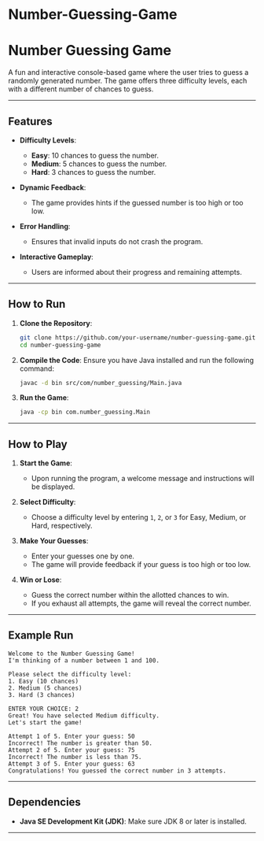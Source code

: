 # Number-Guessing-Game

# Number Guessing Game

A fun and interactive console-based game where the user tries to guess a randomly generated number. The game offers three difficulty levels, each with a different number of chances to guess.

---

## Features

- **Difficulty Levels**:
  - **Easy**: 10 chances to guess the number.
  - **Medium**: 5 chances to guess the number.
  - **Hard**: 3 chances to guess the number.
  
- **Dynamic Feedback**:
  - The game provides hints if the guessed number is too high or too low.
  
- **Error Handling**:
  - Ensures that invalid inputs do not crash the program.

- **Interactive Gameplay**:
  - Users are informed about their progress and remaining attempts.

---

## How to Run

1. **Clone the Repository**:
   ```bash
   git clone https://github.com/your-username/number-guessing-game.git
   cd number-guessing-game
   ```

2. **Compile the Code**:
   Ensure you have Java installed and run the following command:
   ```bash
   javac -d bin src/com/number_guessing/Main.java
   ```

3. **Run the Game**:
   ```bash
   java -cp bin com.number_guessing.Main
   ```

---

## How to Play

1. **Start the Game**:
   - Upon running the program, a welcome message and instructions will be displayed.

2. **Select Difficulty**:
   - Choose a difficulty level by entering `1`, `2`, or `3` for Easy, Medium, or Hard, respectively.

3. **Make Your Guesses**:
   - Enter your guesses one by one.
   - The game will provide feedback if your guess is too high or too low.

4. **Win or Lose**:
   - Guess the correct number within the allotted chances to win.
   - If you exhaust all attempts, the game will reveal the correct number.

---

## Example Run

```plaintext
Welcome to the Number Guessing Game!
I'm thinking of a number between 1 and 100.

Please select the difficulty level:
1. Easy (10 chances)
2. Medium (5 chances)
3. Hard (3 chances)

ENTER YOUR CHOICE: 2
Great! You have selected Medium difficulty.
Let's start the game!

Attempt 1 of 5. Enter your guess: 50
Incorrect! The number is greater than 50.
Attempt 2 of 5. Enter your guess: 75
Incorrect! The number is less than 75.
Attempt 3 of 5. Enter your guess: 63
Congratulations! You guessed the correct number in 3 attempts.
```

---

## Dependencies

- **Java SE Development Kit (JDK)**: Make sure JDK 8 or later is installed.

---
